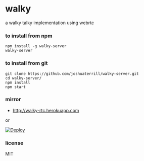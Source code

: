 # walky
a walky talky implementation using webrtc

### to install from npm
```
npm install -g walky-server
walky-server
```

### to install from git
```
git clone https://github.com/joshuaterrill/walky-server.git
cd walky-server/
npm install
npm start
```

### mirror
* http://walky-rtc.herokuapp.com

or

[![Deploy](https://www.herokucdn.com/deploy/button.png)](https://www.heroku.com/deploy/?template=https://github.com/joshterrill/walky-server)

### license
MIT
